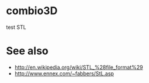 # combio3D
test STL

# See also

* http://en.wikipedia.org/wiki/STL_%28file_format%29
* http://www.ennex.com/~fabbers/StL.asp
